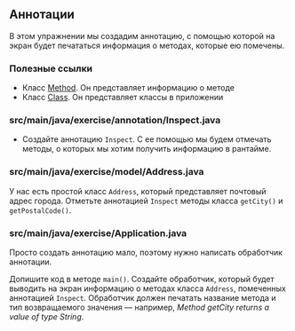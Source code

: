 ## Аннотации

В этом упражнении мы создадим аннотацию, с помощью которой на экран будет печататься информация о методах, которые ею помечены.

### Полезные ссылки

* Класс [Method](https://docs.oracle.com/javase/8/docs/api/java/lang/reflect/Method.html). Он представляет информацию о методе
* Класс [Class](https://docs.oracle.com/javase/8/docs/api/java/lang/Class.html). Он представляет классы в приложении

### src/main/java/exercise/annotation/Inspect.java

* Создайте аннотацию `Inspect`. С ее помощью мы будем отмечать методы, о которых мы хотим получить информацию в рантайме.

### src/main/java/exercise/model/Address.java

У нас есть простой класс `Address`, который представляет почтовый адрес города. Отметьте аннотацией `Inspect` методы класса `getCity()` и `getPostalCode()`.

### src/main/java/exercise/Application.java

Просто создать аннотацию мало, поэтому нужно написать обработчик аннотации.

Допишите код в методе `main()`. Создайте обработчик, который будет выводить на экран информацию о методах класса `Address`, помеченных аннотацией `Inspect`. Обработчик должен печатать название метода и тип возвращаемого значения — например, *Method getCity returns a value of type String*.
